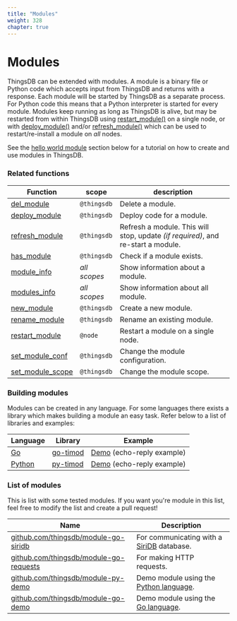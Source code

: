 ```yaml
---
title: "Modules"
weight: 328
chapter: true
---
```


# Modules

ThingsDB can be extended with modules. A module is a binary file or Python code which accepts input from ThingsDB and returns with a response.
Each module will be started by ThingsDB as a separate process. For Python code this means that a Python interpreter is started for every module.
Modules keep running as long as ThingsDB is alive, but may be restarted from within ThingsDB using [restart_module()](../node-api/restart_module) on a single node, or with [deploy_module()](../thingsdb-api/deploy_module) and/or [refresh_module()](../thingsdb-api/refresh_module) which can be used to restart/re-install a module on *all* nodes.

See the [hello world module](./hello-world-module) section below for a tutorial on how to create and use modules in ThingsDB.

### Related functions

Function | scope | description
-------- | ----- | -----------
[del_module](../thingsdb-api/del_module) | `@thingsdb` | Delete a module.
[deploy_module](../thingsdb-api/deploy_module) | `@thingsdb` | Deploy code for a module.
[refresh_module](../thingsdb-api/refresh_module) | `@thingsdb` | Refresh a module. This will stop, update *(if required)*, and re-start a module.
[has_module](../thingsdb-api/has_module) | `@thingsdb` | Check if a module exists.
[module_info](../thingsdb-api/module_info) | *all scopes* | Show information about a module.
[modules_info](../thingsdb-api/modules_info) | *all scopes* | Show information about all module.
[new_module](../thingsdb-api/new_module) | `@thingsdb` | Create a new module.
[rename_module](../thingsdb-api/new_module) | `@thingsdb` | Rename an existing module.
[restart_module](../node-api/restart_module) | `@node` | Restart a module on a single node.
[set_module_conf](../thingsdb-api/set_module_conf) | `@thingsdb` | Change the module configuration.
[set_module_scope](../thingsdb-api/set_module_scope) | `@thingsdb` | Change the module scope.


### Building modules

Modules can be created in any language. For some languages there exists a library which makes
building a module an easy task. Refer below to a list of libraries and examples:

Language | Library | Example
-------- | ------- | -------
[Go](https://golang.org)  | [go-timod](https://github.com/thingsdb/go-timod) | [Demo](https://github.com/thingsdb/module-go-demo) (echo-reply example)
[Python](https://www.python.org)  | [py-timod](https://github.com/thingsdb/py-timod) | [Demo](https://github.com/thingsdb/module-py-demo) (echo-reply example)


### List of modules

This is list with some tested modules. If you want you're module in this list, feel free to modify the list and create a pull request!

Name                                                                                        | Description
------------------------------------------------------------------------------------------- | --------------------------
[github.com/thingsdb/module-go-siridb](https://github.com/thingsdb/module-go-siridb)        | For communicating with a [SiriDB](https://siridb.net) database.
[github.com/thingsdb/module-go-requests](https://github.com/thingsdb/module-go-requests)    | For making HTTP requests.
[github.com/thingsdb/module-py-demo](https://github.com/thingsdb/module-py-demo)            | Demo module using the [Python language](https://python.org).
[github.com/thingsdb/module-go-demo](https://github.com/thingsdb/module-go-demo)            | Demo module using the [Go language](https://golang.org).

